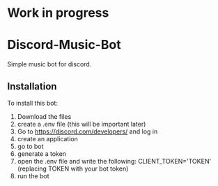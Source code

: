 # Work in progress
# Discord-Music-Bot
Simple music bot for discord.

## Installation
To install this bot:
1) Download the files
2) create a .env file (this will be important later)
3) Go to https://discord.com/developers/ and log in
4) create an application
5) go to bot
6) generate a token
7) open the .env file and write the following: CLIENT_TOKEN='TOKEN' (replacing TOKEN with your bot token)
8) run the bot
